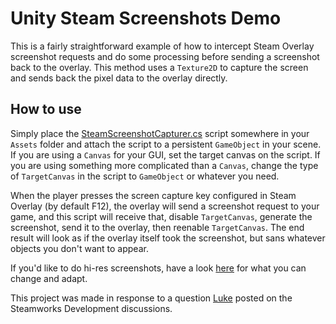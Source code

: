 Unity Steam Screenshots Demo
============================
This is a fairly straightforward example of how to intercept Steam Overlay
screenshot requests and do some processing before sending a screenshot back
to the overlay. This method uses a `Texture2D` to capture the screen and
sends back the pixel data to the overlay directly.

How to use
----------
Simply place the [SteamScreenshotCapturer.cs](Assets/Scripts/SteamScreenshotCapturer.cs)
script somewhere in your `Assets` folder and attach the script to a persistent
`GameObject` in your scene. If you are using a `Canvas` for your GUI, set the
target canvas on the script. If you are using something more complicated than
a `Canvas`, change the type of `TargetCanvas` in the script to `GameObject` or
whatever you need.

When the player presses the screen capture key configured in Steam Overlay (by
default F12), the overlay will send a screenshot request to your game, and this
script will receive that, disable `TargetCanvas`, generate the screenshot,
send it to the overlay, then reenable `TargetCanvas`. The end result will look
as if the overlay itself took the screenshot, but sans whatever objects you
don't want to appear.

If you'd like to do hi-res screenshots, have a look [here](http://answers.unity3d.com/answers/22959/view.html)
for what you can change and adapt.

This project was made in response to a question [Luke](https://steamcommunity.com/id/lucasgame)
posted on the Steamworks Development discussions.
